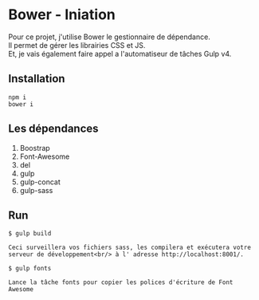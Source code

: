 # Bower - Iniation

Pour ce projet, j'utilise Bower le gestionnaire de dépendance.<br/>  Il permet de gérer les librairies CSS et JS.<br/> 
Et, je vais également faire appel a l'automatiseur de tâches Gulp v4.

## Installation

````
npm i 
bower i
````

## Les dépendances

1. Boostrap
2. Font-Awesome
3. del
4. gulp
5. gulp-concat
6. gulp-sass

## Run

````
$ gulp build 

Ceci surveillera vos fichiers sass, les compilera et exécutera votre serveur de développement<br/> à l' adresse http://localhost:8001/.

$ gulp fonts

Lance la tâche fonts pour copier les polices d'écriture de Font Awesome
````


